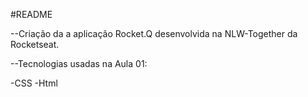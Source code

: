 #README

--Criação da a aplicação Rocket.Q desenvolvida na NLW-Together da Rocketseat.

--Tecnologias usadas na Aula 01:

-CSS
-Html